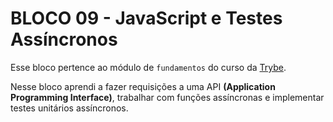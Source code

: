 # BLOCO 09 - JavaScript e Testes Assíncronos

Esse bloco pertence ao módulo de `fundamentos` do curso da [Trybe](https://www.betrybe.com/). 

Nesse bloco aprendi a fazer requisições a uma API **(Application Programming Interface)**, trabalhar com funções assíncronas e implementar testes unitários assíncronos.

